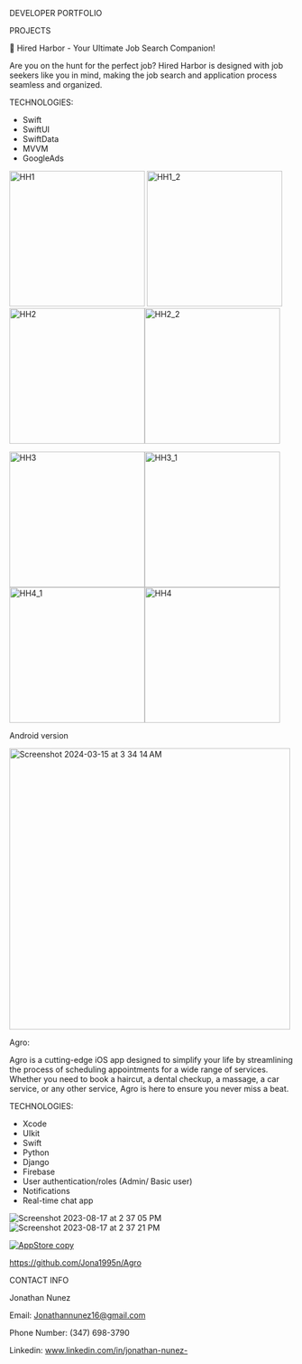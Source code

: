 DEVELOPER PORTFOLIO

PROJECTS

🚀 Hired Harbor - Your Ultimate Job Search Companion!

Are you on the hunt for the perfect job? Hired Harbor is designed with job seekers like you in mind, making the job search and application process seamless and organized.

TECHNOLOGIES:
- Swift
- SwiftUI
- SwiftData
- MVVM
- GoogleAds

<img width="240" alt="HH1" src="https://github.com/Jona1995n/Portfolio/assets/79124628/190b69b3-ce7d-45a3-bf6f-4f713d48dba7">
<img width="240" alt="HH1_2" src="https://github.com/Jona1995n/Portfolio/assets/79124628/a114b631-7b84-44da-a6d7-3bf1b884451e"><img width="240" alt="HH2" src="https://github.com/Jona1995n/Portfolio/assets/79124628/b811b08a-e4a5-4ced-82ea-c38f1c7dfd87"><img width="240" alt="HH2_2" src="https://github.com/Jona1995n/Portfolio/assets/79124628/60a8ad67-2b8c-4567-b042-b2e75f724c9e">

<img width="240" alt="HH3" src="https://github.com/Jona1995n/Portfolio/assets/79124628/ef318ca3-86d9-4f17-a77c-53dc8f500a04"><img width="240" alt="HH3_1" src="https://github.com/Jona1995n/Portfolio/assets/79124628/37e3e768-cd89-4389-8aaa-deb21056c1ef"><img width="240" alt="HH4_1" src="https://github.com/Jona1995n/Portfolio/assets/79124628/2d43a116-1e29-46ea-be31-d859dbee231e"><img width="240" alt="HH4" src="https://github.com/Jona1995n/Portfolio/assets/79124628/202be27e-238d-474a-a690-de6f972cad99">

Android version

[<img width="498" alt="Screenshot 2024-03-15 at 3 34 14 AM" src="https://github.com/Jona1995n/Portfolio/assets/79124628/9ba1c982-1a8f-4aad-86ec-3cd89d322835">](https://play.google.com/store/apps/details?id=com.jge.jobtrack&hl=en_US&gl=US)

Agro:

Agro is a cutting-edge iOS app designed to simplify your life by streamlining the process of scheduling appointments for a wide range of services. Whether you need to book a haircut, a dental checkup, a massage, a car service, or any other service, Agro is here to ensure you never miss a beat.

TECHNOLOGIES:
- Xcode
- UIkit
- Swift
- Python
- Django
- Firebase
- User authentication/roles (Admin/ Basic user)
- Notifications
- Real-time chat app

![Screenshot 2023-08-17 at 2 37 05 PM](https://github.com/Jona1995n/Portfolio/assets/79124628/d5d8ab41-3187-4715-ae30-7b28680ccda1)
![Screenshot 2023-08-17 at 2 37 21 PM](https://github.com/Jona1995n/Portfolio/assets/79124628/da8397fd-fc93-4942-9d9d-d2b1e8672015)



[![AppStore copy](https://github.com/Jona1995n/Portfolio/assets/79124628/2517ee73-9e66-44a8-a88a-d705cea77067)](https://apps.apple.com/us/app/agro-llc/id1666372892?platform=iphone)




https://github.com/Jona1995n/Agro



CONTACT INFO

Jonathan Nunez

Email: Jonathannunez16@gmail.com

Phone Number: (347) 698-3790

Linkedin: www.linkedin.com/in/jonathan-nunez-
